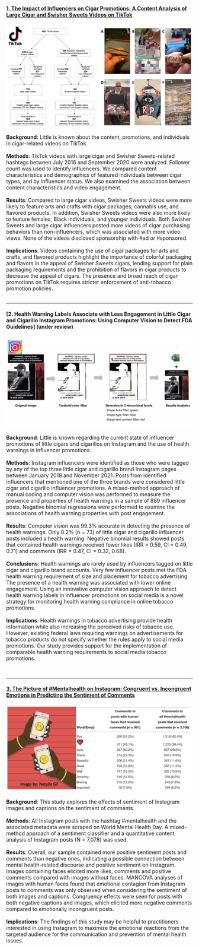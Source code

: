 #### [1. The Impact of Influencers on Cigar Promotions: A Content Analysis of Large Cigar and Swisher Sweets Videos on TikTok](https://pubmed.ncbi.nlm.nih.gov/35742315/)
![My Image](cigarimage.jpeg)

**Background**: Little is known about the content, promotions, and individuals in cigar-related videos on TikTok.<br />
<br />
**Methods**: TikTok videos with large cigar and Swisher Sweets-related hashtags between July 2016 and September 2020 were analyzed. Follower count was used to identify influencers. We compared content characteristics and demographics of featured individuals between cigar types, and by influencer status. We also examined the association between content characteristics and video engagement.<br />
<br />
**Results**: Compared to large cigar videos, Swisher Sweets videos were more likely to feature arts and crafts with cigar packages, cannabis use, and flavored products. In addition, Swisher Sweets videos were also more likely to feature females, Black individuals, and younger individuals. Both Swisher Sweets and large cigar influencers posted more videos of cigar purchasing behaviors than non-influencers, which was associated with more video views. None of the videos disclosed sponsorship with #ad or #sponsored.<br />
<br />
**Implications**: Videos containing the use of cigar packages for arts and crafts, and flavored products highlight the importance of colorful packaging and flavors in the appeal of Swisher Sweets cigars, lending support for plain packaging requirements and the prohibition of flavors in cigar products to decrease the appeal of cigars. The presence and broad reach of cigar promotions on TikTok requires stricter enforcement of anti-tobacco promotion policies.<br />
&nbsp;
&nbsp;
&nbsp;
&nbsp;


---
#### [2. Health Warning Labels Associate with Less Engagement in Little Cigar and Cigarillo Instagram Promotions: Using Computer Vision to Detect FDA Guidelines] (under review)
![My Image](warning.jpeg)

**Background**: Little is known regarding the current state of influencer promotions of little cigars and cigarillos on Instagram and the use of health warnings in influencer promotions.<br />
<br />
**Methods**: Instagram influencers were identified as those who were tagged by any of the top three little cigar and cigarillo brand Instagram pages between January 2018 and November 2021. Posts from identified influencers that mentioned one of the three brands were considered little cigar and cigarillo influencer promotions. A mixed-method approach of manual coding and computer vision was performed to measure the presence and properties of health warnings in a sample of 889 influencer posts. Negative binomial regressions were performed to examine the associations of health warning properties with post engagement.<br />
<br />
**Results**: Computer vision was 99.3% accurate in detecting the presence of health warnings. Only 8.2% (n = 73) of little cigar and cigarillo influencer posts included a health warning. Negative binomial results showed posts that contained health warnings received fewer likes (IRR = 0.59, CI = 0.49, 0.71) and comments (IRR = 0.47, CI = 0.32, 0.68).<br />
<br />
**Conclusions**: Health warnings are rarely used by influencers tagged on little cigar and cigarillo brand accounts. Very few influencer posts met the FDA health warning requirement of size and placement for tobacco advertising. The presence of a health warning was associated with lower online engagement. Using an innovative computer vision approach to detect health warning labels in influencer promotions on social media is a novel strategy for monitoring health warning compliance in online tobacco promotions.<br />
<br />
**Implications**: Health warnings in tobacco advertising provide health information while also increasing the perceived risks of tobacco use. However, existing federal laws requiring warnings on advertisements for tobacco products do not specify whether the rules apply to social media promotions. Our study provides support for the implementation of comparable health warning requirements to social media tobacco promotions.<br />

&nbsp;
&nbsp;
&nbsp;
&nbsp;

---
#### [3. The Picture of #Mentalhealth on Instagram: Congruent vs. Incongruent Emotions in Predicting the Sentiment of Comments](https://www.frontiersin.org/articles/10.3389/fcomm.2022.824119/full?utm_source=S-TWT&utm_medium=SNET&utm_campaign=ECO_FCOMM_XXXXXXXX_auto-dlvrit)
![My Image](mental.jpeg)

**Background**: This study explores the effects of sentiment of Instagram images and captions on the sentiment of comments.<br />
<br />
**Methods**: All Instagram posts with the hashtag #mentalhealth and the associated metadata were scraped on World Mental Health Day. A mixed-method approach of a sentiment classifier and a quantitative content analysis of Instagram posts (N = 7,078) was used.<br />
<br />
**Results**: Overall, our sample contained more positive sentiment posts and comments than negative ones, indicating a possible connection between mental health-related discourse and positive sentiment on Instagram. Images containing faces elicited more likes, comments and positive comments compared with images without faces. MANCOVA analyses of images with human faces found that emotional contagion from Instagram posts to comments was only observed when considering the sentiment of both images and captions. Congruency effects were seen for posts with both negative captions and images, which elicited more negative comments compared to emotionally incongruent posts.<br />
<br />
**Implications**: The findings of this study may be helpful to practitioners interested in using Instagram to maximize the emotional reactions from the targeted audience for the communication and prevention of mental health issues. <br />
&nbsp;
&nbsp;
&nbsp;
&nbsp;

 
